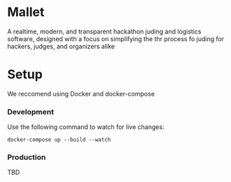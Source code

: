 # Mallet
A realtime, modern, and transparent hackathon juding and logistics software, designed with a focus on simplifying the thr process fo juding for hackers, judges, and organizers alike

# Setup
We reccomend using Docker and docker-compose

### Development
Use the following command to watch for live changes:
```
docker-compose up --build --watch
```

### Production
TBD